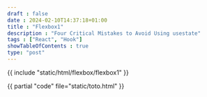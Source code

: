 ```yaml
--- 
draft : false
date : 2024-02-10T14:37:18+01:00
title : "Flexbox1"
description : "Four Critical Mistakes to Avoid Using usestate"
tags : ["React", "Hook"]
showTableOfContents : true
type: "post"
---
```



{{ include "static/html/flexbox/flexbox1" }}

{{ partial "code" file="static/toto.html" }} 